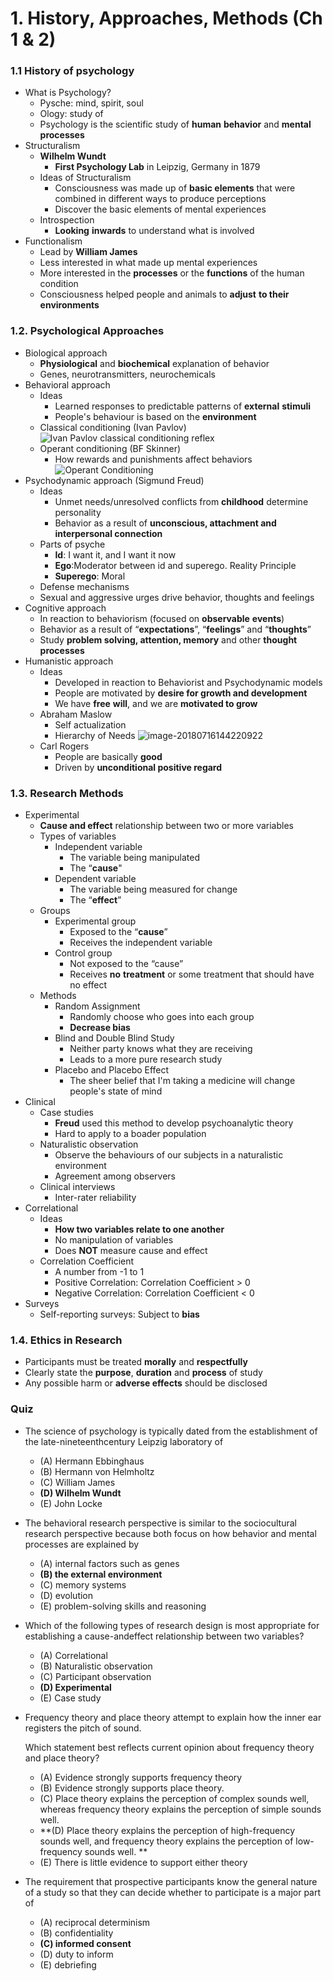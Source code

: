 # 1. History, Approaches, Methods (Ch 1 & 2)

### 1.1 History of psychology

- What is Psychology?
  - Pysche: mind, spirit, soul
  - Ology: study of
  - Psychology is the scientific study of **human** **behavior** and **mental** **processes**
- Structuralism
  - **Wilhelm Wundt**
    - **First Psychology Lab** in Leipzig, Germany in 1879
  - Ideas of Structuralism
    - Consciousness was made up of **basic elements** that were combined in different ways to produce perceptions
    - Discover the basic elements of mental experiences
  - Introspection
    - **Looking** **inwards** to understand what is involved
- Functionalism
  - Lead by **William James**
  - Less interested in what made up mental experiences
  - More interested in the **processes** or the **functions** of the human condition
  - Consciousness helped people and animals to **adjust** **to their environments**

### 1.2. Psychological Approaches

- Biological approach
  - **Physiological** and **biochemical** explanation of behavior
  - Genes, neurotransmitters, neurochemicals
- Behavioral approach
  - Ideas
    - Learned responses to predictable patterns of **external** **stimuli**
    - People's behaviour is  based on the **environment**
  - Classical conditioning (Ivan Pavlov)
    ![Ivan Pavlov classical conditioning reflex](assets/pavlov_classical_conditioning_dogs.gif)
  - Operant conditioning (BF Skinner)
    - How rewards and punishments affect behaviors
    ![Operant Conditioning](assets/2794863-operant-conditioning-a21-5b242abe8e1b6e0036fafff6.png)
- Psychodynamic approach (Sigmund Freud)
    - Ideas
      - Unmet needs/unresolved conflicts from **childhood** determine personality
      - Behavior as a result of **unconscious, attachment and interpersonal connection** 
    - Parts of psyche
      - **Id**: I want it, and I want it now
      - **Ego**:Moderator between id and superego. Reality Principle
      - **Superego**: Moral
    - Defense mechanisms
    - Sexual and aggressive urges drive behavior, thoughts and feelings
- Cognitive approach
  - In reaction to behaviorism (focused on **observable** **events**)
  - Behavior as a result of “**expectations**”, “**feelings**” and “**thoughts**”
  - Study **problem solving, attention, memory** and other **thought** **processes**
- Humanistic approach
  - Ideas
    - Developed in reaction to Behaviorist and Psychodynamic models
    - People are motivated by **desire for growth and development**
    - We have **free** **will**, and we are **motivated to grow**
  - Abraham Maslow
    -  Self actualization
    - Hierarchy of Needs
      ![image-20180716144220922](assets/image-20180716144220922.png)
  - Carl Rogers
    - People are basically **good**
    - Driven by **unconditional positive regard**

### 1.3. Research Methods
- Experimental
  - **Cause and effect** relationship between two or more variables
  - Types of variables
    - Independent variable
      - The variable being manipulated
      - The “**cause**"
    - Dependent variable
      - The variable being measured for change
      - The “**effect**” 
  - Groups
    - Experimental group
      - Exposed to the “**cause**”
      - Receives the independent variable 
    - Control group
      - Not exposed to the “cause”
      - Receives **no** **treatment** or some treatment that should have no effect
  - Methods
    - Random Assignment
      - Randomly choose who goes into each group
      - **Decrease bias**
    - Blind and Double Blind Study
      - Neither party knows what they are receiving
      - Leads to a more pure research study
    - Placebo and Placebo Effect
      - The sheer belief that I'm taking a medicine will change people's state of mind
- Clinical
  - Case studies
    - **Freud** used this method to develop psychoanalytic theory
    - Hard to apply to a boader population
  - Naturalistic observation
    - Observe the behaviours of our subjects in a naturalistic environment 
    - Agreement among observers
  - Clinical interviews
    - Inter-rater reliability 
- Correlational
  - Ideas
    - **How two variables relate to one another**
    - No manipulation of variables
    - Does **NOT** measure cause and effect
  - Correlation Coefficient
    - A number from -1 to 1
    - Positive Correlation: Correlation Coefficient > 0
    - Negative Correlation: Correlation Coefficient < 0
- Surveys
  - Self-reporting surveys: Subject to **bias**

### 1.4. Ethics in Research
- Participants must be treated **morally** and **respectfully**
- Clearly state the **purpose**, **duration** and **process** of study
- Any possible harm or **adverse effects** should be disclosed

### Quiz

- The science of psychology is typically dated from the establishment of the late-nineteenthcentury Leipzig laboratory of
	- (A) Hermann Ebbinghaus
	- (B) Hermann von Helmholtz
	- (C) William James
	- **(D) Wilhelm Wundt**
	- (E) John Locke

- The behavioral research perspective is similar to the sociocultural research perspective because both focus on how behavior and mental processes are explained by

	- (A) internal factors such as genes
	- **(B) the external environment**
	- (C) memory systems
	- (D) evolution
	- (E) problem-solving skills and reasoning

- Which of the following types of research design is most appropriate for establishing a cause-andeffect relationship between two variables?

	-  (A) Correlational
	- (B) Naturalistic observation
	- (C) Participant observation
	- **(D) Experimental**
	- (E) Case study 

- Frequency theory and place theory attempt to explain how the inner ear registers the pitch of sound.

	Which statement best reflects current opinion about frequency theory and place theory?

	- (A) Evidence strongly supports frequency theory
	- (B) Evidence strongly supports place theory.
	- (C) Place theory explains the perception of complex sounds well, whereas frequency theory explains the perception of simple sounds well.
	- **(D) Place theory explains the perception of high-frequency sounds well, and frequency theory explains the perception of low-frequency sounds well. **
	- (E) There is little evidence to support either theory

- The requirement that prospective participants know the general nature of a study so that they can decide whether to participate is a major part of

	- (A) reciprocal determinism
	- (B) confidentiality
	- **(C) informed consent**
	- (D) duty to inform
	- (E) debriefing